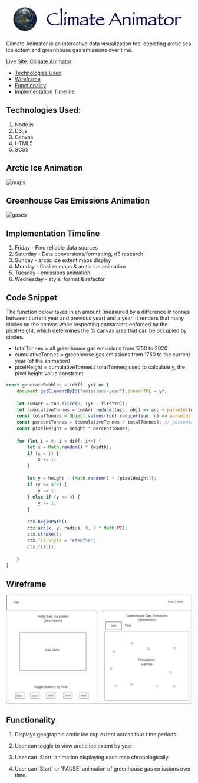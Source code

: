 <p align="center">
  <img src="./assets/website_logo.png">
</p>

Climate Animator is an interactive data visualization tool depicting arctic sea ice extent and greenhouse gas emissions over time. 

Live Site: [Climate Animator](https://sodea1.github.io/climate_animator/)

* [Technologies Used](#technologies-used)
* [Wireframe](#wireframe)
* [Functionality](#functionality)
* [Implementation Timeline](#implementation-timeline)


## Technologies Used:

1. Node.js
2. D3.js
3. Canvas
4. HTML5
5. SCSS

## Arctic Ice Animation
![maps](https://user-images.githubusercontent.com/40174573/173451989-530f47e0-a149-4cc2-877a-82768166f7ab.gif)
## Greenhouse Gas Emissions Animation
![gases](https://user-images.githubusercontent.com/40174573/173451650-a8fa34ee-5f1d-46e4-b90c-941e71bbdeb8.gif)

## Implementation Timeline

1. Friday - Find reliable data sources
2. Saturday - Data conversions/formatting, d3 research
3. Sunday - arctic ice extent maps display
4. Monday - finalize maps & arctic ice animation
5. Tuesday - emissions animation
6. Wednesday - style, format & refactor

## Code Snippet

The function below takes in an amount (measured by a difference in tonnes between current year and previous year) and a year. It renders that many circles on the canvas while respecting constraints enforced by the pixelHeight, which determines the % canvas area that can be occupied by circles.

  * totalTonnes = all greenhouse gas emissions from 1750 to 2020
  * cumulativeTonnes = greenhouse gas emissions from 1750 to the current year (of the animation)
  * pixelHeight = cumulativeTonnes / totalTonnes; used to calculate y, the pixel height value constraint 

```js
const generateBubbles = (diff, yr) => {
    document.getElementById("emissions-year").innerHTML = yr;

    let cumArr = ton.slice(0, (yr - firstYr));
    let cumulativeTonnes = cumArr.reduce((acc, obj) => acc + parseInt(obj.tonnes), 0)
    const totalTonnes = Object.values(ton).reduce((sum, n) => parseInt(n.tonnes) + sum, 0);
    const percentTonnes = (cumulativeTonnes / totalTonnes); // percentage of container filled based on year
    const pixelHeight = height * percentTonnes;

    for (let i = 0; i < diff; i++) {
        let x = Math.random() * (width);
        if (x < 1) {
            x += 1;
        }

        let y = height - (Math.random() * (pixelHeight));
        if (y >= 479) {
            y -= 1;
        } else if (y <= 0) {
            y += 1;
        }
        
        ctx.beginPath();
        ctx.arc(x, y, radius, 0, 2 * Math.PI);
        ctx.stroke();
        ctx.fillStyle = "#fe6f5e";
        ctx.fill();

    }    
}
```

## Wireframe

![alt text](./assets//wireframev3.png "wireframe")

## Functionality

1. Displays geographic arctic ice cap extent across four time periods.

2. User can toggle to view arctic ice extent by year.

3. User can 'Start' animation displaying each map chronologically.

4. User can 'Start' or 'PAUSE' animation of greenhouse gas emissions over time.

